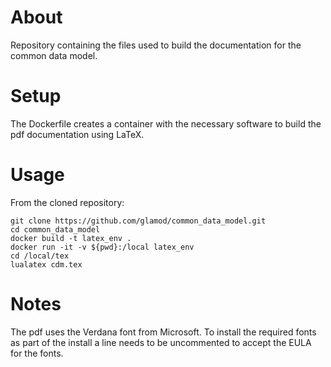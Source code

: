 # About

Repository containing the files used to build the documentation for the common data model.

# Setup

The Dockerfile creates a container with the necessary software to build the pdf documentation using LaTeX.

# Usage

From the cloned repository:

```
git clone https://github.com/glamod/common_data_model.git
cd common_data_model
docker build -t latex_env .
docker run -it -v ${pwd}:/local latex_env
cd /local/tex
lualatex cdm.tex
``` 

# Notes

The pdf uses the Verdana font from Microsoft. To install the required fonts as part of the install a line needs to be 
uncommented to accept the EULA for the fonts.
